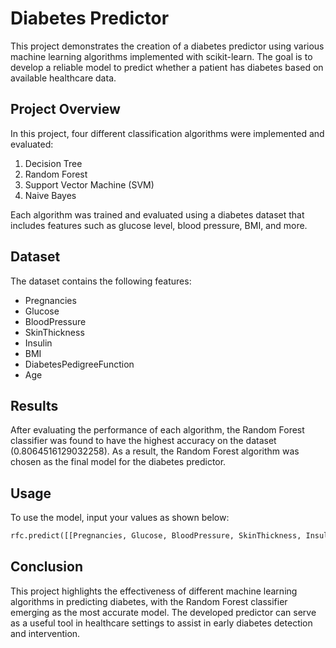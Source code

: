 # Diabetes Predictor

This project demonstrates the creation of a diabetes predictor using various machine learning algorithms implemented with scikit-learn. The goal is to develop a reliable model to predict whether a patient has diabetes based on available healthcare data.

## Project Overview

In this project, four different classification algorithms were implemented and evaluated:

1. Decision Tree
2. Random Forest
3. Support Vector Machine (SVM)
4. Naive Bayes

Each algorithm was trained and evaluated using a diabetes dataset that includes features such as glucose level, blood pressure, BMI, and more.

## Dataset

The dataset contains the following features:
- Pregnancies
- Glucose
- BloodPressure
- SkinThickness
- Insulin
- BMI
- DiabetesPedigreeFunction
- Age

## Results

After evaluating the performance of each algorithm, the Random Forest classifier was found to have the highest accuracy on the dataset (0.8064516129032258). As a result, the Random Forest algorithm was chosen as the final model for the diabetes predictor.

## Usage

To use the model, input your values as shown below:

```python
rfc.predict([[Pregnancies, Glucose, BloodPressure, SkinThickness, Insulin, BMI, DiabetesPedigreeFunction, Age]])
```
## Conclusion

This project highlights the effectiveness of different machine learning algorithms in predicting diabetes, with the Random Forest classifier emerging as the most accurate model. The developed predictor can serve as a useful tool in healthcare settings to assist in early diabetes detection and intervention.

